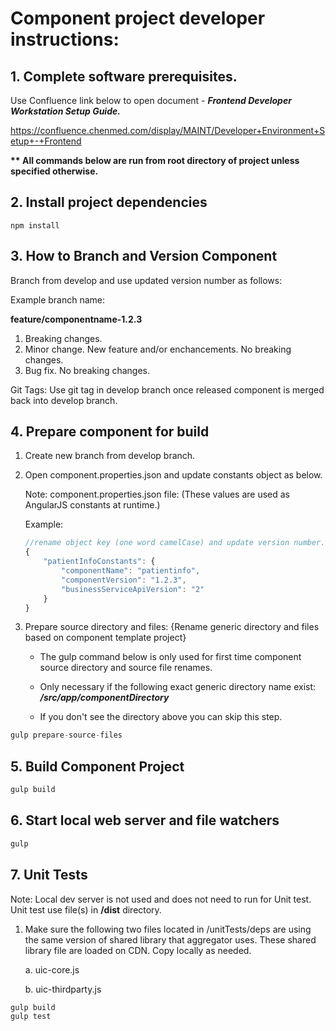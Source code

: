 # Component project developer instructions:

##   __1. Complete software prerequisites.__

Use Confluence link below to open document - *__Frontend Developer Workstation Setup Guide.__*

https://confluence.chenmed.com/display/MAINT/Developer+Environment+Setup+-+Frontend

__** All commands below are run from root directory of project unless specified otherwise.__

## __2. Install project dependencies__
```
npm install
```
## __3. How to Branch and Version Component__
Branch from develop and use updated version number as follows:

Example branch name:

__feature/componentname-1.2.3__

1.  Breaking changes.
2.  Minor change. New feature and/or enchancements. No breaking changes.
3.  Bug fix. No breaking changes.

Git Tags:
Use git tag in develop branch once released component is merged back into develop branch.

## __4. Prepare component for build__

1. Create new branch from develop branch.

2. Open component.properties.json and update constants object as below.

    Note: component.properties.json file: (These values are used as AngularJS constants at runtime.)
    
    Example: 

    ```js
    //rename object key (one word camelCase) and update version number.
    {
        "patientInfoConstants": {  
            "componentName": "patientinfo", 
            "componentVersion": "1.2.3",
            "businessServiceApiVersion": "2"
        }
    }
    ```
3. Prepare source directory and files: 
    {Rename generic directory and files based on component template project}

    * The gulp command below is only used for first time component source directory and source file renames.
    
    * Only necessary if the following exact generic directory name exist:                 *__/src/app/componentDirectory__*

    * If you don't see the directory above you can skip this step.

```js
gulp prepare-source-files
```

## __5. Build Component Project__

```js
gulp build
```
## __6. Start local web server and file watchers__
```js
gulp
```
## __7. Unit Tests__

Note: Local dev server is not used and does not need to run for Unit test. Unit test use file(s) in __/dist__ directory.

1. Make sure the following two files located in /unitTests/deps are using the same version of shared library that aggregator uses. These shared library file are loaded on CDN. Copy locally as needed.

    a. uic-core.js

    b. uic-thirdparty.js


```js
gulp build
gulp test
```

